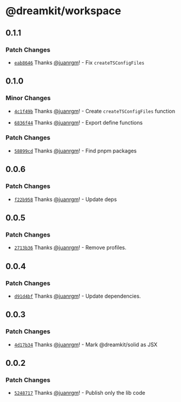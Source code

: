 # @dreamkit/workspace

## 0.1.1

### Patch Changes

- [`eab8646`](https://github.com/swordev/dreamkit/commit/eab86466e938f3fd893377ba3768c85837d606ef) Thanks [@juanrgm](https://github.com/juanrgm)! - Fix `createTSConfigFiles`

## 0.1.0

### Minor Changes

- [`4c1f49b`](https://github.com/swordev/dreamkit/commit/4c1f49bbb89dedd260e1f92310d2e99c100209b0) Thanks [@juanrgm](https://github.com/juanrgm)! - Create `createTSConfigFiles` function

- [`6836f44`](https://github.com/swordev/dreamkit/commit/6836f445c07f847926cb368c80f0f4ae1f828ab4) Thanks [@juanrgm](https://github.com/juanrgm)! - Export define functions

### Patch Changes

- [`58899cd`](https://github.com/swordev/dreamkit/commit/58899cded8636d58d85bcdc07e03ea2826df2a70) Thanks [@juanrgm](https://github.com/juanrgm)! - Find pnpm packages

## 0.0.6

### Patch Changes

- [`f22b958`](https://github.com/swordev/dreamkit/commit/f22b958b22296cc2d5dfdabb00d33bd3164d848d) Thanks [@juanrgm](https://github.com/juanrgm)! - Update deps

## 0.0.5

### Patch Changes

- [`2713b36`](https://github.com/swordev/dreamkit/commit/2713b36d8fcd9dff6e80d8c0d4f554ac46210e60) Thanks [@juanrgm](https://github.com/juanrgm)! - Remove profiles.

## 0.0.4

### Patch Changes

- [`d91d4bf`](https://github.com/swordev/dreamkit/commit/d91d4bf13150ac7cb49228cf9ab31983b96f5214) Thanks [@juanrgm](https://github.com/juanrgm)! - Update dependencies.

## 0.0.3

### Patch Changes

- [`4d17b34`](https://github.com/swordev/dreamkit/commit/4d17b3496823f22cdf1ec76525fa87ba59c463d5) Thanks [@juanrgm](https://github.com/juanrgm)! - Mark @dreamkit/solid as JSX

## 0.0.2

### Patch Changes

- [`5248717`](https://github.com/swordev/dreamkit/commit/52487177cdbc7f90643bfcffa807f682cca84704) Thanks [@juanrgm](https://github.com/juanrgm)! - Publish only the lib code
